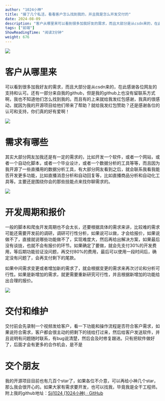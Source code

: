 ```yaml
---
author: "1024小神"
title: "接了几个私活，看看客户怎么找到我的，并且我是怎么开发交付的"
date: 2024-08-09
description: "客户从哪里来可以看到很多加我好友的需求，而且大部分是从csdn来的，在此感谢各位网友的支持和认可。还有一部分来自我的github，但是我的github上也没有留联系方式啊，我也不知道他们怎么找到我的"
tags: ["前端"]
ShowReadingTime: "阅读3分钟"
weight: 676
---
```

![](https://p3-juejin.byteimg.com/tos-cn-i-k3u1fbpfcp/c04f0c648a464a91997f9631a225f374~tplv-k3u1fbpfcp-jj-mark:3024:0:0:0:q75.awebp)

客户从哪里来
======

可以看到很多加我好友的需求，而且大部分是从csdn来的，在此感谢各位网友的支持和认可。还有一部分来自我的github，但是我的github上也没有留联系方式啊，我也不知道他们怎么找到我的。而且有的上来就给我发红包感谢，我真的很感动，就因为我的开源项目给他们带来了帮助？就给我发红包赞助？还是感谢各位的认可和支持，你们真的好有爱啊！

![](https://p3-juejin.byteimg.com/tos-cn-i-k3u1fbpfcp/d2c15bdd54404d9e9381d3a70712bd05~tplv-k3u1fbpfcp-jj-mark:3024:0:0:0:q75.awebp)

需求有哪些
=====

其实大部分网友加我还是有一定的需求的，比如开发一个软件，或者一个网站，或者一个自动化脚本，或者一个毕业设计，或者一个数据分析的工具等等，而且因为我开源了一些直播用的数据分析工具，有大部分网友看到之后，就会联系我看我能否开发更多功能，比如直播消息分析和自动回复等，比如直播商品分析和自动化工具等。主要还是围绕你会的那些技能点来找你聊需求的。

![](https://p3-juejin.byteimg.com/tos-cn-i-k3u1fbpfcp/a7f2169054f44fb3ba776804002433ab~tplv-k3u1fbpfcp-jj-mark:3024:0:0:0:q75.awebp)

开发周期和报价
=======

一般的脚本和爬虫开发周期也不会太长，还要根据具体的需求来讲，比较难的需求可能还需要开发前的调研，调研可行性分析，如果说可以做，才会给报价，如果说做不了，直接就说哪些功能做不了，实现难度大，然后再给出解决方案，如果最后没有谈拢，也就不会有报价的环节。如果确定了要做，就会先支付30%的开发费用，等后期功能验证没问题，再交付80%的费用，最后可以使用一段时间后，确定没有问题了，会再支付剩下的尾款。

如果中间需求变更或者增加新的需求了，就会根据变更的需求来再次讨论和分析可行性。如果是新增加的需求，就更需要重新研究可行性，并且根据新增加的功能给出合理的报价。

![](https://p3-juejin.byteimg.com/tos-cn-i-k3u1fbpfcp/cf0fae1e98cb40df9a40afd32041b9d8~tplv-k3u1fbpfcp-jj-mark:3024:0:0:0:q75.awebp)

交付和维护
=====

交付前会先录制一个视频发给客户，看一下功能和操作流程是否符合客户需求，如果说符合需求，客户都会很主动的把剩下的钱给打过来，然后给客户发送软件，并且说明有问题随时联系，有bug说清楚，然后会及时修复跟进。只有把软件做好了，后面才会有更多的合作机会，是不是

交个朋友
====

我的开源项目目前也有几百个star了，如果各位不介意，可以再给小神几个star，那么我会很开心的。如果大家有需求要开发，也可以找我，毕竟我是全干工程师。附上我的github地址：[Sjj1024 (1024小神) · GitHub](https://link.juejin.cn?target=https%3A%2F%2Fgithub.com%2FSjj1024 "https://github.com/Sjj1024")